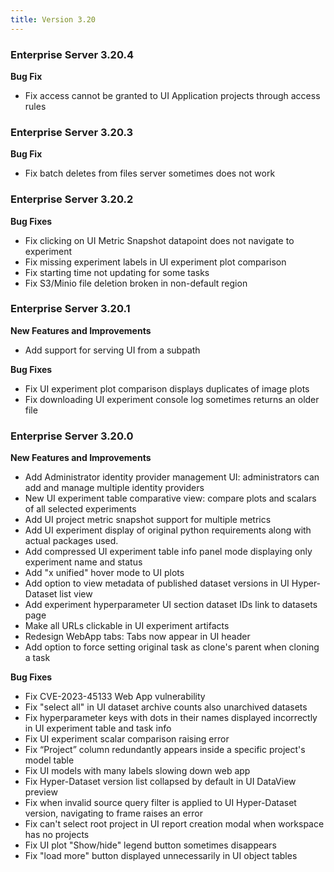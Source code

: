 ```yaml
---
title: Version 3.20
---
```


### Enterprise Server 3.20.4

**Bug Fix** 
* Fix access cannot be granted to UI Application projects through access rules

### Enterprise Server 3.20.3

**Bug Fix**
* Fix batch deletes from files server sometimes does not work


### Enterprise Server 3.20.2

**Bug Fixes**
* Fix clicking on UI Metric Snapshot datapoint does not navigate to experiment
* Fix missing experiment labels in UI experiment plot comparison
* Fix starting time not updating for some tasks
* Fix S3/Minio file deletion broken in non-default region

### Enterprise Server 3.20.1

**New Features and Improvements**
* Add support for serving UI from a subpath

**Bug Fixes**
* Fix UI experiment plot comparison displays duplicates of image plots
* Fix downloading UI experiment console log sometimes returns an older file 

### Enterprise Server 3.20.0

**New Features and Improvements**
* Add Administrator identity provider management UI: administrators can add and manage multiple identity providers
* New UI experiment table comparative view: compare plots and scalars of all selected experiments
* Add UI project metric snapshot support for multiple metrics
* Add UI experiment display of original python requirements along with actual packages used.
* Add compressed UI experiment table info panel mode displaying only experiment name and status
* Add "x unified" hover mode to UI plots
* Add option to view metadata of published dataset versions in UI Hyper-Dataset list view
* Add experiment hyperparameter UI section dataset IDs link to datasets page
* Make all URLs clickable in UI experiment artifacts
* Redesign WebApp tabs: Tabs now appear in UI header
* Add option to force setting original task as clone's parent when cloning a task

**Bug Fixes**
* Fix CVE-2023-45133 Web App vulnerability
* Fix "select all" in UI dataset archive counts also unarchived datasets
* Fix hyperparameter keys with dots in their names displayed incorrectly in UI experiment table and task info
* Fix UI experiment scalar comparison raising error
* Fix “Project” column redundantly appears inside a specific project's model table
* Fix UI models with many labels slowing down web app
* Fix Hyper-Dataset version list collapsed by default in UI DataView preview
* Fix when invalid source query filter is applied to UI Hyper-Dataset version, navigating to frame raises an error
* Fix can't select root project in UI report creation modal when workspace has no projects 
* Fix UI plot "Show/hide" legend button sometimes disappears
* Fix "load more" button displayed unnecessarily in UI object tables
